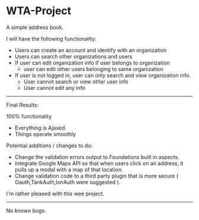 WTA-Project
===========

A simple address book. 

I will have the following functionality:
- Users can create an account and identify with an organization
- Users can search other organizations and users
- If user can edit organization info if user belongs to organization
  - user can edit other users belonging to same organization
- If user is not logged in, user can only search and view organization info.
  - User cannot search or view other user info
  - User cannot edit any info
  

***************************

Final Results:

100% functionality
- Everything is Ajaxed.
- Things operate smoothly

Potential additions / changes to do:
- Change the validation errors output to Foundations built in aspects.
- Integrate Google Maps API so that when users click on an address, it pulls up a modal with a map of that location. 
- Change validation code to a third party plugin that is more secure ( Oauth,TankAuth,IonAuth were suggested ).

I'm rather pleased with this wee project. 
******************************

No known bugs.
